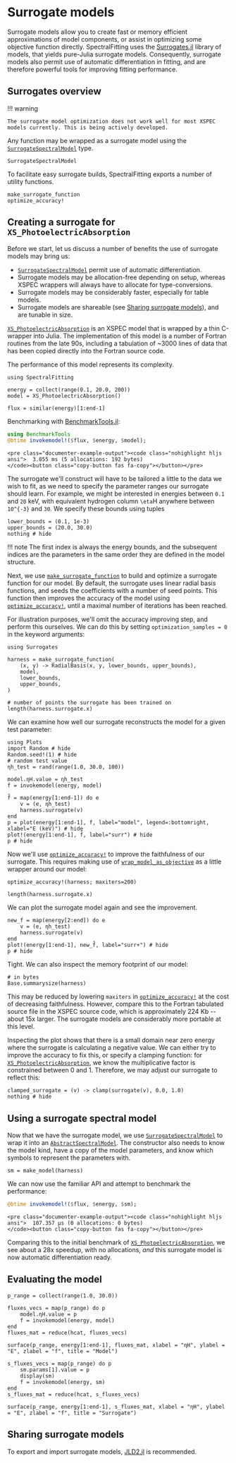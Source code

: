 # Surrogate models

Surrogate models allow you to create fast or memory efficient approximations of model components, or assist in optimizing some objective function directly. SpectralFitting uses the [Surrogates.jl](https://github.com/SciML/Surrogates.jl) library of models, that yields pure-Julia surrogate models. Consequently, surrogate models also permit use of automatic differentiation in fitting, and are therefore powerful tools for improving fitting performance.

## Surrogates overview

!!! warning

    The surrogate model optimization does not work well for most XSPEC models currently. This is being actively developed.

Any function may be wrapped as a surrogate model using the [`SurrogateSpectralModel`](@ref) type.

```@docs
SurrogateSpectralModel
```

To facilitate easy surrogate builds, SpectralFitting exports a number of utility functions.

```@docs
make_surrogate_function
optimize_accuracy!
```

## Creating a surrogate for `XS_PhotoelectricAbsorption`

Before we start, let us discuss a number of benefits the use of surrogate models may bring us:

- [`SurrogateSpectralModel`](@ref) permit use of automatic differentiation.
- Surrogate models may be allocation-free depending on setup, whereas XSPEC wrappers will always have to allocate for type-conversions.
- Surrogate models may be considerably faster, especially for table models.
- Surrogate models are shareable (see [Sharing surrogate models](@ref)), and are tunable in size.

[`XS_PhotoelectricAbsorption`](@ref) is an XSPEC model that is wrapped by a thin C-wrapper into Julia. The implementation of this model is a number of Fortran routines from the late 90s, including a tabulation of ~3000 lines of data that has been copied directly into the Fortran source code.

The performance of this model represents its complexity.

```@example surrogate_example
using SpectralFitting 

energy = collect(range(0.1, 20.0, 200))
model = XS_PhotoelectricAbsorption()

flux = similar(energy)[1:end-1]
```

Benchmarking with [BenchmarkTools.jl](https://juliaci.github.io/BenchmarkTools.jl/stable/):

```julia
using BenchmarkTools
@btime invokemodel!($flux, $energy, $model);
```
```@raw html
<pre class="documenter-example-output"><code class="nohighlight hljs ansi">  3.055 ms (5 allocations: 192 bytes)
</code><button class="copy-button fas fa-copy"></button></pre>
```

The surrogate we'll construct will have to be tailored a little to the data we wish to fit, as we need to specify the parameter ranges our surrogate should learn. For example, we might be interested in energies between ``0.1`` and ``20`` keV, with equivalent hydrogen column ``\eta``H anywhere between ``10^{-3}`` and ``30``. We specify these bounds using tuples

```@example surrogate_example
lower_bounds = (0.1, 1e-3)
upper_bounds = (20.0, 30.0)
nothing # hide
```

!!! note
    The first index is always the energy bounds, and the subsequent indices are the parameters in the same order they are defined in the model structure.

Next, we use [`make_surrogate_function`](@ref) to build and optimize a surrogate function for our model. By default, the surrogate uses linear radial basis functions, and seeds the coefficients with a number of seed points. This function then improves the accuracy of the model using [`optimize_accuracy!`](@ref), until a maximal number of iterations has been reached.

For illustration purposes, we'll omit the accuracy improving step, and perform this ourselves. We can do this by setting `optimization_samples = 0` in the keyword arguments:

```@example surrogate_example
using Surrogates

harness = make_surrogate_function(
    (x, y) -> RadialBasis(x, y, lower_bounds, upper_bounds),
    model,
    lower_bounds,
    upper_bounds,
)

# number of points the surrogate has been trained on
length(harness.surrogate.x)
```

We can examine how well our surrogate reconstructs the model for a given test parameter:

```@example surrogate_example
using Plots
import Random # hide
Random.seed!(1) # hide
# random test value
ηh_test = rand(range(1.0, 30.0, 100))

model.ηH.value = ηh_test
f = invokemodel(energy, model)

f̂ = map(energy[1:end-1]) do e
    v = (e, ηh_test)
    harness.surrogate(v)
end
p = plot(energy[1:end-1], f, label="model", legend=:bottomright, xlabel="E (keV)") # hide
plot!(energy[1:end-1], f̂, label="surr") # hide
p # hide
```

Now we'll use [`optimize_accuracy!`](@ref) to improve the faithfulness of our surrogate. This requires making use of [`wrap_model_as_objective`](@ref) as a little wrapper around our model:

```@example surrogate_example
optimize_accuracy!(harness; maxiters=200)

length(harness.surrogate.x)
```

We can plot the surrogate model again and see the improvement.
```@example surrogate_example
new_f̂ = map(energy[2:end]) do e
    v = (e, ηh_test)
    harness.surrogate(v)
end
plot!(energy[1:end-1], new_f̂, label="surr+") # hide
p # hide
```

Tight. We can also inspect the memory footprint of our model:

```@example surrogate_example
# in bytes
Base.summarysize(harness)
```
This may be reduced by lowering `maxiters` in [`optimize_accuracy!`](@ref) at the cost of decreasing faithfulness. However, compare this to the Fortran tabulated source file in the XSPEC source code, which is approximately 224 Kb -- about 15x larger. The surrogate models are considerably more portable at this level.

Inspecting the plot shows that there is a small domain near zero energy where the surrogate is calculating a negative value. We can either try to improve the accuracy to fix this, or specify a clamping function: for [`XS_PhotoelectricAbsorption`](@ref), we know the multiplicative factor is constrained between 0 and 1. Therefore, we may adjust our surrogate to reflect this:

```@example surrogate_example
clamped_surrogate = (v) -> clamp(surrogate(v), 0.0, 1.0)
nothing # hide
```

## Using a surrogate spectral model

Now that we have the surrogate model, we use [`SurrogateSpectralModel`](@ref) to wrap it into an [`AbstractSpectralModel`](@ref). The constructor also needs to know the model kind, have a copy of the model parameters, and know which symbols to represent the parameters with.

```@example surrogate_example
sm = make_model(harness)
```

We can now use the familiar API and attempt to benchmark the performance:

```julia
@btime invokemodel!($flux, $energy, $sm);
```
```@raw html
<pre class="documenter-example-output"><code class="nohighlight hljs ansi">  107.357 μs (0 allocations: 0 bytes)
</code><button class="copy-button fas fa-copy"></button></pre>
```

Comparing this to the initial benchmark of [`XS_PhotoelectricAbsorption`](@ref), we see about a 28x speedup, with no allocations, _and_ this surrogate model is now automatic differentiation ready.

## Evaluating the model

```@example surrogate_example
p_range = collect(range(1.0, 30.0))

fluxes_vecs = map(p_range) do p
    model.ηH.value = p
    f = invokemodel(energy, model)
end
fluxes_mat = reduce(hcat, fluxes_vecs)

surface(p_range, energy[1:end-1], fluxes_mat, xlabel = "ηH", ylabel = "E", zlabel = "f", title = "Model")
```

```@example surrogate_example
s_fluxes_vecs = map(p_range) do p
    sm.params[1].value = p
    display(sm)
    f = invokemodel(energy, sm)
end
s_fluxes_mat = reduce(hcat, s_fluxes_vecs)

surface(p_range, energy[1:end-1], s_fluxes_mat, xlabel = "ηH", ylabel = "E", zlabel = "f", title = "Surrogate")
```

## Sharing surrogate models

To export and import surrogate models, [JLD2.jl](https://github.com/JuliaIO/JLD2.jl) is recommended.